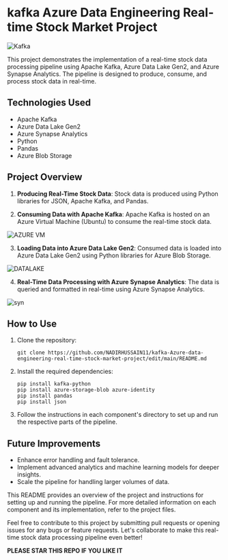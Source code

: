 # kafka Azure Data Engineering Real-time Stock Market Project


![Kafka](https://github.com/NADIRHUSSAIN11/kafka-Azure-data-engineering-real-time-stock-market-project/assets/89727973/9914d185-1441-4712-9b57-66fab3b877ff)





This project demonstrates the implementation of a real-time stock data processing pipeline using Apache Kafka, Azure Data Lake Gen2, and Azure Synapse Analytics. The pipeline is designed to produce, consume, and process stock data in real-time.

## Technologies Used

- Apache Kafka
- Azure Data Lake Gen2
- Azure Synapse Analytics
- Python
- Pandas
- Azure Blob Storage

## Project Overview

1. **Producing Real-Time Stock Data**: Stock data is produced using Python libraries for JSON, Apache Kafka, and Pandas.



2. **Consuming Data with Apache Kafka**: Apache Kafka is hosted on an Azure Virtual Machine (Ubuntu) to consume the real-time stock data.

![AZURE VM](https://github.com/NADIRHUSSAIN11/kafka-Azure-data-engineering-real-time-stock-market-project/assets/89727973/e357bb6e-07e4-436f-ae0e-12ebcc316eea)

3. **Loading Data into Azure Data Lake Gen2**: Consumed data is loaded into Azure Data Lake Gen2 using Python libraries for Azure Blob Storage.

![DATALAKE](https://github.com/NADIRHUSSAIN11/kafka-Azure-data-engineering-real-time-stock-market-project/assets/89727973/4e45462b-9fa6-4a14-976f-53ea769bc793)

4. **Real-Time Data Processing with Azure Synapse Analytics**: The data is queried and formatted in real-time using Azure Synapse Analytics.

![syn](https://github.com/NADIRHUSSAIN11/kafka-Azure-data-engineering-real-time-stock-market-project/assets/89727973/fe3e4ad0-0a37-48f8-a567-1c52715ac2b9)

## How to Use

1. Clone the repository:

   ```
   git clone https://github.com/NADIRHUSSAIN11/kafka-Azure-data-engineering-real-time-stock-market-project/edit/main/README.md
   ```

2. Install the required dependencies:

   ```
   pip install kafka-python
   pip install azure-storage-blob azure-identity
   pip install pandas
   pip install json
   ```

3. Follow the instructions in each component's directory to set up and run the respective parts of the pipeline.

## Future Improvements

- Enhance error handling and fault tolerance.
- Implement advanced analytics and machine learning models for deeper insights.
- Scale the pipeline for handling larger volumes of data.

This README provides an overview of the project and instructions for setting up and running the pipeline. For more detailed information on each component and its implementation, refer to the project files.

Feel free to contribute to this project by submitting pull requests or opening issues for any bugs or feature requests. Let's collaborate to make this real-time stock data processing pipeline even better!

**PLEASE STAR THIS REPO IF YOU LIKE IT**
